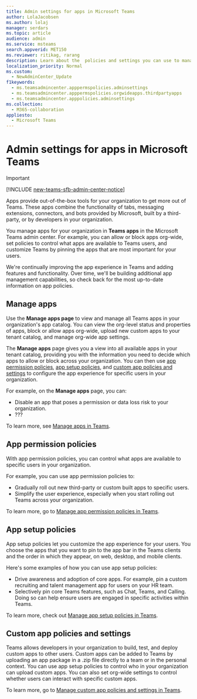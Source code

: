 ```yaml
---
title: Admin settings for apps in Microsoft Teams
author: LolaJacobsen
ms.author: lolaj
manager: serdars
ms.topic: article
audience: admin
ms.service: msteams
search.appverid: MET150
ms.reviewer: ritikag, rarang
description: Learn about the  policies and settings you can use to manage apps for your organization in Microsoft Teams.
localization_priority: Normal
ms.custom: 
  - NewAdminCenter_Update
f1keywords: 
  - ms.teamsadmincenter.apppermspolicies.adminsettings
  - ms.teamsadmincenter.apppermspolicies.orgwideapps.thirdpartyapps
  - ms.teamsadmincenter.apppolicies.adminsettings
ms.collection: 
  - M365-collaboration
appliesto: 
  - Microsoft Teams
---
```


Admin settings for apps in Microsoft Teams
==========================================
> [!IMPORTANT]
> [!INCLUDE [new-teams-sfb-admin-center-notice](includes/new-teams-sfb-admin-center-notice.md)]

Apps provide out-of-the-box tools for your organization to get more out of Teams. These apps combine the functionality of tabs, messaging extensions, connectors, and bots provided by Microsoft, built by a third-party, or by developers in your organization.

You manage apps for your organization in **Teams apps** in the Microsoft Teams admin center. For example, you can allow or block apps org-wide, set policies to control what apps are available to Teams users, and customize Teams by pinning the apps that are most important for your users.

We're continually improving the app experience in Teams and adding features and functionality. Over time, we'll be building additional app management capabilities, so check back for the most up-to-date information on app policies.

## Manage apps

Use the **Manage apps page** to view and manage all Teams apps in your organization's app catalog. You can view the org-level status and properties of apps, block or allow apps org-wide, upload new custom apps to your tenant catalog, and manage org-wide app settings.

The **Manage apps** page gives you a view into all available apps in your tenant catalog, providing you with the information you need to decide which apps to allow or block across your organization. You can then use [app permission policies](#app-permission-policies), [app setup policies](#app-setup-policies), and [custom app policies and settings](#custom-app-policies-and-settings) to configure the app experience for specific users in your organization.

For example, on the **Manage apps** page, you can:

- Disable an app that poses a permission or data loss risk to your organization.
- ???

To learn more, see [Manage apps in Teams](manage-apps.md).

## App permission policies

With app permission policies, you can control what apps are available to specific users in your organization.

For example, you can use app permission policies to:

- Gradually roll out new third-party or custom built apps to specific users.
- Simplify the user experience, especially when you start rolling out Teams across your organization.

To learn more, go to [Manage app permission policies in Teams](teams-app-permission-policies.md).

## App setup policies

App setup policies let you customize the app experience for your users. You choose the apps that you want to pin to the app bar in the Teams clients and the order in which they appear, on web, desktop, and mobile clients.

Here's some examples of how you can use app setup policies:

- Drive awareness and adoption of core apps. For example, pin a custom recruiting and talent management app for users on your HR team.
- Selectively pin core Teams features, such as Chat, Teams, and Calling. Doing so can help ensure users are engaged in specific activities within Teams.

To learn more, check out [Manage app setup policies in Teams](teams-app-setup-policies.md).

## Custom app policies and settings

Teams allows developers in your organization to build, test, and deploy custom apps to other users. Custom apps can be added to Teams by uploading an app package in a .zip file directly to a team or in the personal context. You can use app setup policies to control who in your organization can upload custom apps. You can also set org-wide settings to control whether users can interact with specific custom apps.

To learn more, go to [Manage custom app policies and settings in Teams](teams-custom-app-policies-and-settings.md).